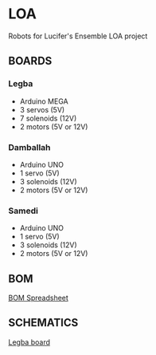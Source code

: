 # LOA
Robots for Lucifer's Ensemble LOA project

## BOARDS

### Legba 
- Arduino MEGA
- 3 servos (5V)
- 7 solenoids (12V)
- 2 motors (5V or 12V)

### Damballah
- Arduino UNO
- 1 servo (5V)
- 3 solenoids (12V)
- 2 motors (5V or 12V)

### Samedi
- Arduino UNO
- 1 servo (5V)
- 3 solenoids (12V)
- 2 motors (5V or 12V)

## BOM
[BOM Spreadsheet](https://docs.google.com/spreadsheets/d/1H9ps_YcNi2U3gRdNnN2o0KlRJA077tAUcP5HMw0Rx48/edit?usp=sharing)

## SCHEMATICS
[Legba board](../blob/master/schematics/Legba_schematic_rev1.pdf)